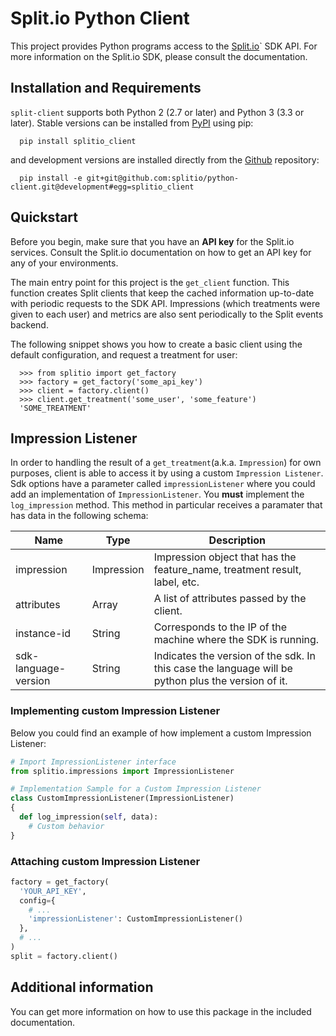 # Split.io Python Client

This project provides Python programs access to the [Split.io](http://split.io/)` SDK API. For more information on the Split.io SDK, please consult the documentation.

## Installation and Requirements

`split-client` supports both Python 2 (2.7 or later) and Python 3 (3.3 or later). Stable versions can be installed from [PyPI](https://pypi.python.org) using pip:

```
  pip install splitio_client
```

and development versions are installed directly from the [Github](https://github.com/splitio/python-client) repository:

```
  pip install -e git+git@github.com:splitio/python-client.git@development#egg=splitio_client
```

## Quickstart

Before you begin, make sure that you have an **API key** for the Split.io services. Consult the Split.io documentation on how to get an API key for any of your environments.

The main entry point for this project is the `get_client` function. This function creates Split clients that keep the cached information up-to-date with periodic requests to the SDK API. Impressions (which treatments were given to each user) and metrics are also sent periodically to the Split events backend.

The following snippet shows you how to create a basic client using the default configuration, and request a treatment for user:

```
  >>> from splitio import get_factory
  >>> factory = get_factory('some_api_key')
  >>> client = factory.client()
  >>> client.get_treatment('some_user', 'some_feature')
  'SOME_TREATMENT'
```

## Impression Listener
In order to handling the result of a `get_treatment`(a.k.a. `Impression`) for own purposes, client is able to access it by using a custom `Impression Listener`. Sdk options have a parameter called `impressionListener` where you could add an implementation of `ImpressionListener`. You **must** implement the `log_impression` method. This method in particular receives a paramater that has data in the following schema:

| Name | Type | Description |
| --- | --- | --- |
| impression | Impression | Impression object that has the feature_name, treatment result, label, etc. |
| attributes | Array | A list of attributes passed by the client. |
| instance-id | String | Corresponds to the IP of the machine where the SDK is running. |
| sdk-language-version | String | Indicates the version of the sdk. In this case the language will be python plus the version of it. |

### Implementing custom Impression Listener
Below you could find an example of how implement a custom Impression Listener:
```python
# Import ImpressionListener interface
from splitio.impressions import ImpressionListener

# Implementation Sample for a Custom Impression Listener
class CustomImpressionListener(ImpressionListener)
{
  def log_impression(self, data):
    # Custom behavior
}
```

### Attaching custom Impression Listener
```python
factory = get_factory(
  'YOUR_API_KEY',
  config={
    # ...
    'impressionListener': CustomImpressionListener()
  },
  # ...
)
split = factory.client()
```

## Additional information

You can get more information on how to use this package in the included documentation.